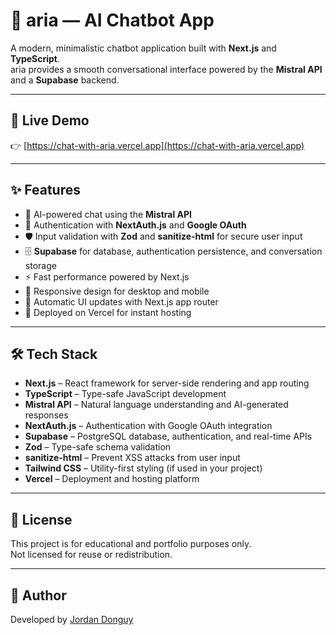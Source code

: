 # 🤖 aria — AI Chatbot App

A modern, minimalistic chatbot application built with **Next.js** and **TypeScript**.  
aria provides a smooth conversational interface powered by the **Mistral API** and a **Supabase** backend.

---

## 🚀 Live Demo

👉 [https://chat-with-aria.vercel.app](https://chat-with-aria.vercel.app)

---

## ✨ Features

- 💬 AI-powered chat using the **Mistral API**  
- 🔐 Authentication with **NextAuth.js** and **Google OAuth**  
- 🛡️ Input validation with **Zod** and **sanitize-html** for secure user input  
- 🗄️ **Supabase** for database, authentication persistence, and conversation storage  
- ⚡ Fast performance powered by Next.js  
- 🎨 Responsive design for desktop and mobile  
- 🔄 Automatic UI updates with Next.js app router  
- 📱 Deployed on Vercel for instant hosting  

---

## 🛠️ Tech Stack

- **Next.js** – React framework for server-side rendering and app routing  
- **TypeScript** – Type-safe JavaScript development  
- **Mistral API** – Natural language understanding and AI-generated responses  
- **NextAuth.js** – Authentication with Google OAuth integration  
- **Supabase** – PostgreSQL database, authentication, and real-time APIs  
- **Zod** – Type-safe schema validation  
- **sanitize-html** – Prevent XSS attacks from user input  
- **Tailwind CSS** – Utility-first styling (if used in your project)  
- **Vercel** – Deployment and hosting platform  

---

## 📄 License

This project is for educational and portfolio purposes only.  
Not licensed for reuse or redistribution.

---

## 👤 Author

Developed by [Jordan Donguy](https://github.com/JordanDonguy)
